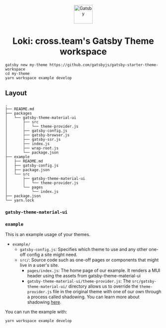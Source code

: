 <p align="center">
  <a href="https://www.gatsbyjs.org">
    <img alt="Gatsby" src="https://www.gatsbyjs.org/monogram.svg" width="60" />
  </a>
</p>
<h1 align="center">
  Loki: cross.team's Gatsby Theme workspace
</h1>

```shell
gatsby new my-theme https://github.com/gatsbyjs/gatsby-starter-theme-workspace
cd my-theme
yarn workspace example develop
```

## Layout

```shell
.
├── README.md
├── packages
│   └── gatsby-theme-material-ui
│       ├── src
│       │   └── theme-provider.js
│       ├── gatsby-config.js
│       ├── gatsby-browser.js
│       ├── gatsby-ssr.js
│       ├── index.js
│       ├── wrap-root.js
│       └── package.json
├── example
│   ├── README.md
│   ├── gatsby-config.js
│   ├── package.json
│   └── src
│       ├── gatsby-theme-material-ui
│       │   └── theme-provider.js
│       └── pages
│           └── index.js
├── package.json
└── yarn.lock
```

### `gatsby-theme-material-ui`

### `example`

This is an example usage of your themes.

- `example/`
  - `gatsby-config.js`: Specifies which theme to use and any other one-off config a site might need.
  - `src/`: Source code such as one-off pages or components that might live in
    a user's site.
    - `pages/index.js`: The home page of our example. It renders a MUI header using the assets from gatsby-theme-material-ui
    - `gatsby-theme-material-ui/theme-provider.js`: The `src/gatsby-theme-material-ui/` directory allows us to override the `theme-provider.js` file in the original theme with one of our own through a process called shadowing. You can learn more about shadowing [here](https://www.gatsbyjs.org/docs/themes/shadowing/).

You can run the example with:

```shell
yarn workspace example develop
```
